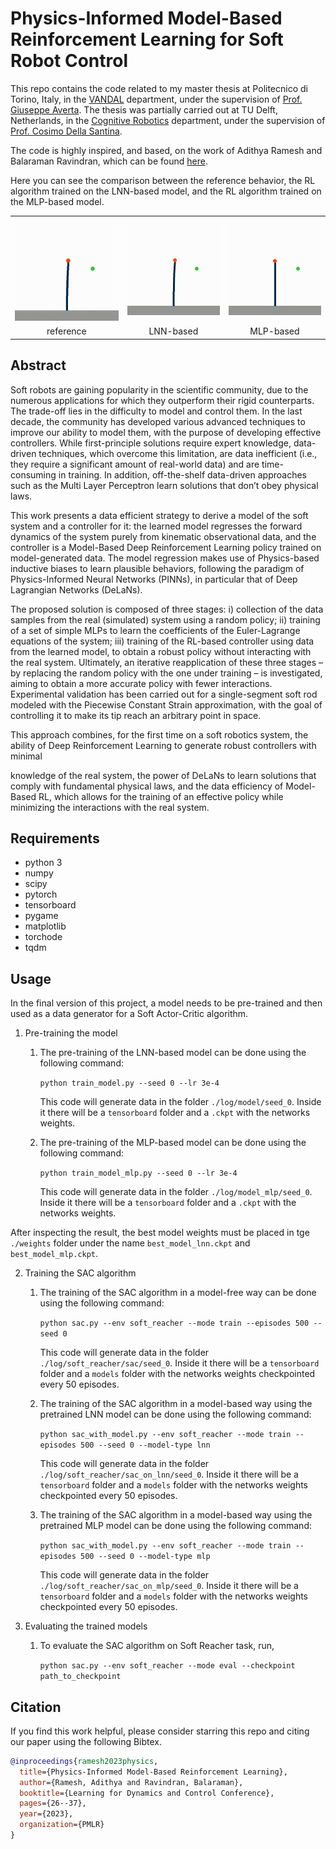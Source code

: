 # Physics-Informed Model-Based Reinforcement Learning for Soft Robot Control

This repo contains the code related to my master thesis at Politecnico di Torino, Italy, in the [VANDAL](https://vandal.polito.it) department, 
under the supervision of [Prof. Giuseppe Averta](mailto:giuseppe.averta@polito.it).
The thesis was partially carried out at TU Delft, Netherlands, in the [Cognitive Robotics](https://www.tudelft.nl/en/me/about/departments/cognitive-robotics-cor) department, under the supervision
of [Prof. Cosimo Della Santina](mailto:c.dellasantina@tudelft.nl).

The code is highly inspired, and based, on the work of Adithya Ramesh and Balaraman Ravindran, which can be found [here](https://github.com/adi3e08/Physics_Informed_Model_Based_RL).


<table style="text-align: center">
<tr>Here you can see the comparison between the reference behavior, the RL algorithm trained on the LNN-based model, and the RL algorithm trained on the MLP-based model.
</tr>
<tr>
<td><img src="animations/env.gif" alt="reference"/></td>
<td><img src="animations/lnn.gif" alt="lnn-based"/></td>
<td><img src="animations/mlp.gif" alt="mlp-based"/></td>
</tr>
<tr>
<td>reference</td>
<td>LNN-based</td>
<td>MLP-based</td>
</tr>
</table>

## Abstract
Soft robots are gaining popularity in the scientific community, due to the numerous applications for which they outperform their rigid counterparts. The trade-off lies in the difficulty to model and control them. In the last decade, the community has developed various advanced techniques to improve our ability to model them, with the purpose of developing effective controllers. While first-principle solutions require expert knowledge, data-driven techniques, which overcome this limitation, are data inefficient (i.e., they require a significant amount of real-world data) and are time-consuming in training. In addition, off-the-shelf data-driven approaches such as the Multi Layer Perceptron learn solutions that don’t obey physical laws.

This work presents a data efficient strategy to derive a model of the soft system and a controller for it: the learned model regresses the forward dynamics of the system purely from kinematic observational data, and the controller is a Model-Based Deep Reinforcement Learning policy trained on model-generated data. The model regression makes use of Physics-based inductive biases to learn plausible behaviors, following the paradigm of Physics-Informed Neural Networks (PINNs), in particular that of Deep Lagrangian Networks (DeLaNs).

The proposed solution is composed of three stages: i) collection of the data samples from the real (simulated) system using a random policy; ii) training of a set of simple MLPs to learn the coefficients of the Euler-Lagrange equations of the system; iii) training of the RL-based controller using data from the learned model, to obtain a robust policy without interacting with the real system. Ultimately, an iterative reapplication of these three stages – by replacing the random policy with the one under training – is investigated, aiming to obtain a more accurate policy with fewer interactions. Experimental validation has been carried out for a single-segment soft rod modeled with the Piecewise Constant Strain approximation, with the goal of controlling it to make its tip reach an arbitrary point in space.

This approach combines, for the first time on a soft robotics system, the ability of Deep Reinforcement Learning to generate robust controllers with minimal

knowledge of the real system, the power of DeLaNs to learn solutions that comply with fundamental physical laws, and the data efficiency of Model-Based RL, which allows for the training of an effective policy while minimizing the interactions with the real system.

## Requirements
- python 3
- numpy
- scipy
- pytorch
- tensorboard
- pygame
- matplotlib
- torchode
- tqdm


## Usage
In the final version of this project, a model needs to be pre-trained and then used as a data generator for a Soft Actor-Critic 
algorithm. 

1. Pre-training the model

   1. The pre-training of the LNN-based model can be done using the following command:
        
       `python train_model.py --seed 0 --lr 3e-4`
    
       This code will generate data in the folder `./log/model/seed_0`. Inside it there will be a `tensorboard` folder and a `.ckpt` with the networks weights.

   2. The pre-training of the MLP-based model can be done using the following command:

      `python train_model_mlp.py --seed 0 --lr 3e-4`
    
      This code will generate data in the folder `./log/model_mlp/seed_0`. Inside it there will be a `tensorboard` folder and a `.ckpt` with the networks weights.

After inspecting the result, the best model weights must be placed in tge `./weights` folder under the name `best_model_lnn.ckpt` and `best_model_mlp.ckpt`.

2. Training the SAC algorithm

   1. The training of the SAC algorithm in a model-free way can be done using the following command:

      `python sac.py --env soft_reacher --mode train --episodes 500 --seed 0`
        
      This code will generate data in the folder `./log/soft_reacher/sac/seed_0`. Inside it there will be a `tensorboard` folder and a `models` folder with the networks weights checkpointed every 50 episodes. 

   2. The training of the SAC algorithm in a model-based way using the pretrained LNN model can be done using the following command:
    
      `python sac_with_model.py --env soft_reacher --mode train --episodes 500 --seed 0 --model-type lnn`

      This code will generate data in the folder `./log/soft_reacher/sac_on_lnn/seed_0`. Inside it there will be a `tensorboard` folder and a `models` folder with the networks weights checkpointed every 50 episodes.

   3. The training of the SAC algorithm in a model-based way using the pretrained MLP model can be done using the following command:

      `python sac_with_model.py --env soft_reacher --mode train --episodes 500 --seed 0 --model-type mlp`

      This code will generate data in the folder `./log/soft_reacher/sac_on_mlp/seed_0`. Inside it there will be a `tensorboard` folder and a `models` folder with the networks weights checkpointed every 50 episodes.
    
3. Evaluating the trained models

    1. To evaluate the SAC algorithm on Soft Reacher task, run,
   
       `python sac.py --env soft_reacher --mode eval --checkpoint path_to_checkpoint`
   

## Citation
If you find this work helpful, please consider starring this repo and citing our paper using the following Bibtex.
```bibtex
@inproceedings{ramesh2023physics,
  title={Physics-Informed Model-Based Reinforcement Learning},
  author={Ramesh, Adithya and Ravindran, Balaraman},
  booktitle={Learning for Dynamics and Control Conference},
  pages={26--37},
  year={2023},
  organization={PMLR}
}



